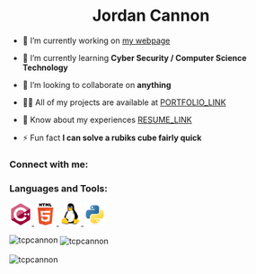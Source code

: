 <h1 align="center">Jordan Cannon</h1>

- 🔭 I’m currently working on [my webpage](WEBPAGE_LINK_GITHUB)

- 🌱 I’m currently learning **Cyber Security / Computer Science Technology**

- 👯 I’m looking to collaborate on **anything**

- 👨‍💻 All of my projects are available at [PORTFOLIO_LINK](PORTFOLIO_LINK)

- 📄 Know about my experiences [RESUME_LINK](RESUME_LINK)

- ⚡ Fun fact **I can solve a rubiks cube fairly quick**

<h3 align="left">Connect with me:</h3>
<p align="left">
</p>

<h3 align="left">Languages and Tools:</h3>
<p align="left"> <a href="https://www.w3schools.com/cpp/" target="_blank" rel="noreferrer"> <img src="https://raw.githubusercontent.com/devicons/devicon/master/icons/cplusplus/cplusplus-original.svg" alt="cplusplus" width="40" height="40"/> </a> <a href="https://www.w3.org/html/" target="_blank" rel="noreferrer"> <img src="https://raw.githubusercontent.com/devicons/devicon/master/icons/html5/html5-original-wordmark.svg" alt="html5" width="40" height="40"/> </a> <a href="https://www.linux.org/" target="_blank" rel="noreferrer"> <img src="https://raw.githubusercontent.com/devicons/devicon/master/icons/linux/linux-original.svg" alt="linux" width="40" height="40"/> </a> <a href="https://www.python.org" target="_blank" rel="noreferrer"> <img src="https://raw.githubusercontent.com/devicons/devicon/master/icons/python/python-original.svg" alt="python" width="40" height="40"/> </a> </p>

<p><img align="left" src="https://github-readme-stats.vercel.app/api/top-langs?username=tcpcannon&show_icons=true&theme=dark&locale=en&layout=compact" alt="tcpcannon" /></p>

<p>&nbsp;<img align="center" src="https://github-readme-stats.vercel.app/api?username=tcpcannon&show_icons=true&locale=en" alt="tcpcannon" /></p>

<p><img align="center" src="https://github-readme-streak-stats.herokuapp.com/?user=tcpcannon&" alt="tcpcannon" /></p>

